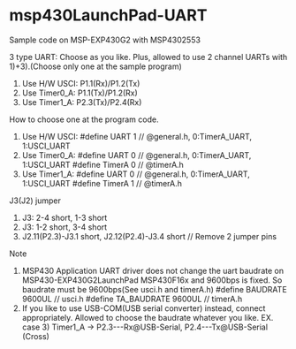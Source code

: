 # msp430LaunchPad-UART
Sample code on MSP-EXP430G2 with MSP4302553

3 type UART: Choose as you like. Plus, allowed to use 2 channel UARTs with 1)+3).(Choose only one at the sample program)
  1) Use H/W USCI: P1.1(Rx)/P1.2(Tx)
  2) Use Timer0_A: P1.1(Tx)/P1.2(Rx)
  3) Use Timer1_A: P2.3(Tx)/P2.4(Rx)
  
How to choose one at the program code.
  1) Use H/W USCI:  #define UART    1   // @general.h, 0:TimerA_UART, 1:USCI_UART
  2) Use Timer0_A:  #define UART    0   // @general.h, 0:TimerA_UART, 1:USCI_UART
                    #define TimerA  0   // @timerA.h
  3) Use Timer1_A:  #define UART    0   // @general.h, 0:TimerA_UART, 1:USCI_UART
                    #define TimerA  1   // @timerA.h

J3(J2) jumper
  1) J3: 2-4 short, 1-3 short
  2) J3: 1-2 short, 3-4 short
  3) J2.11(P2.3)-J3.1 short, J2.12(P2.4)-J3.4 short // Remove 2 jumper pins

Note
  1) MSP430 Application UART driver does not change the uart baudrate on MSP430-EXP430G2LaunchPad MSP430F16x and 9600bps is fixed.
    So baudrate must be 9600bps(See usci.h and timerA.h)
    #define BAUDRATE		    9600UL  // usci.h
    #define TA_BAUDRATE			9600UL  // timerA.h
  2) If you like to use USB-COM(USB serial converter) instead, connect appropriately. Allowed to choose the baudrate whatever you like. 
    EX. case 3) Timer1_A -> P2.3---Rx@USB-Serial, P2.4---Tx@USB-Serial (Cross)
